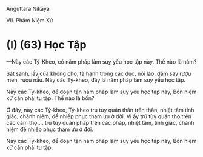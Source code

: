 Aṅguttara Nikāya

VII. Phẩm Niệm Xứ

# (I) (63) Học Tập

—Này các Tỷ-Kheo, có năm pháp làm suy yếu học tập này. Thế nào là năm?

Sát sanh, lấy của không cho, tà hạnh trong các dục, nói láo, đắm say rượu men, rượu nấu. Này các Tỷ-kheo, đây là năm pháp làm suy yếu học tập.

Này các Tỷ-kheo, để đoạn tận năm pháp làm suy yếu học tập này, Bốn niệm xứ cần phải tu tập. Thế nào là bốn?

Ở đây, này các Tỷ-kheo, Tỷ-kheo trú tùy quán thân trên thân, nhiệt tâm tỉnh giác, chánh niệm, để nhiếp phục tham ưu ở đời. Vị ấy trú tùy quán thọ trên các cảm thọ.... trú tùy quán pháp trên các pháp, nhiệt tâm, tỉnh giác, chánh niệm để nhiếp phục tham ưu ở đời.

Này các Tỷ-kheo, để đoạn tận năm pháp làm suy yếu học tập này, Bốn niệm xứ cần phải tu tập.

